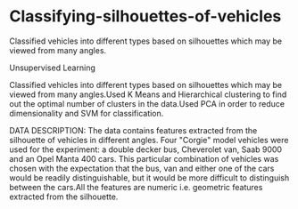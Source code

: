 # Classifying-silhouettes-of-vehicles
Classified vehicles into different types based on silhouettes which may be viewed from many angles.

Unsupervised Learning

Classified vehicles into different types based on silhouettes which may be viewed from many angles.Used K Means and 
Hierarchical clustering to find out the optimal number of clusters in the data.Used PCA in order to reduce dimensionality and SVM for classification.


DATA DESCRIPTION: The data contains features extracted from the silhouette of vehicles in different angles. Four "Corgie" model vehicles
were used for the experiment: a double decker bus, Cheverolet van, Saab 9000 and an Opel Manta 400 cars. This particular combination of
vehicles was chosen with the expectation that the bus, van and either one of the cars would be readily distinguishable, but it would be more
difficult to distinguish between the cars.All the features are numeric i.e. geometric features extracted from the silhouette.

